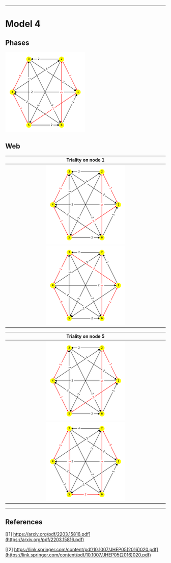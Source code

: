 
----
# Model 4 #
## Phases ##
<img src="./figs/model4/model4_phase_0.png" width="250" height="250">


## Web ##
Triality on node 1|
:-------------------:|
<img src="./figs/model4/model4_Tweb_Phases_(0, 0)_Node_0A0.png" width="250" height="250"><img src="./figs/model4/model4_Tweb_Phases_(0, 0)_Node_0B0.png" width="250" height="250">|

Triality on node 5|
:-------------------:|
<img src="./figs/model4/model4_Tweb_Phases_(0, 0)_Node_1A4.png" width="250" height="250"><img src="./figs/model4/model4_Tweb_Phases_(0, 0)_Node_1B4.png" width="250" height="250">|


----
## References ##
[[1] https://arxiv.org/pdf/2203.15816.pdf](https://arxiv.org/pdf/2203.15816.pdf)

[[2] https://link.springer.com/content/pdf/10.1007/JHEP05(2016)020.pdf](https://link.springer.com/content/pdf/10.1007/JHEP05(2016)020.pdf)
